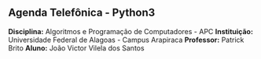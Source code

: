 ## Agenda Telefônica - Python3

**Disciplina:** Algoritmos e Programação de Computadores - APC
**Instituição:** Universidade Federal de Alagoas - Campus Arapiraca
**Professor:** Patrick Brito
**Aluno:** João Victor Vilela dos Santos
